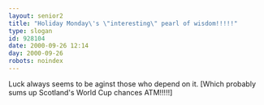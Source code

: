 ```yaml
---
layout: senior2
title: "Holiday Monday\'s \"interesting\" pearl of wisdom!!!!!"
type: slogan
id: 928104
date: 2000-09-26 12:14
day: 2000-09-26
robots: noindex
---
```

Luck always seems to be aginst those who depend on it. [Which probably sums up Scotland's World Cup chances ATM!!!!!]
